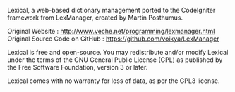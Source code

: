 Lexical, a web-based dictionary management ported to the CodeIgniter framework from LexManager, created by Martin Posthumus.

Original Website : http://www.veche.net/programming/lexmanager.html
Original Source Code on GitHub : https://github.com/voikya/LexManager

Lexical is free and open-source. You may redistribute and/or modify Lexical under the terms of the GNU General Public License (GPL) as published by the Free Software Foundation, version 3 or later.

Lexical comes with no warranty for loss of data, as per the GPL3 license.

